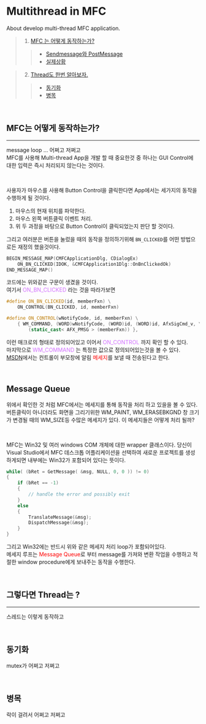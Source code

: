 # Multithread in MFC 
About develop multi-thread MFC application.

>1. [MFC 는 어떻게 동작하는가?](#MFC는-어떻게-동작하는가?)   
>>- [Sendmessage와 PostMessage](#MFC는-어떻게-동작하는가?)  
>>- [실제상황](#MFC는-어떻게-동작하는가?)      

>2. [Thread도 한번 알아보자.](#MFC는-어떻게-동작하는가?)   
>>- [동기화](#MFC는-어떻게-동작하는가?)   
>>- [병목](#MFC는-어떻게-동작하는가?)

</br>

## MFC는 어떻게 동작하는가?
***
message loop ... 어쩌고 저쩌고   
MFC를 사용해 Multi-thread App을 개발 할 때 중요한것 중 하나는 GUI Control에 대한 입력은 즉시 처리되지 않는다는 것이다.   

</br>

사용자가 마우스를 사용해 Button Control을 클릭한다면 App에서는 세가지의 동작을 수행하게 될 것이다.   
1. 마우스의 현재 위치를 파악한다.   
2. 마우스 왼쪽 버튼클릭 이벤트 처리.   
3. 위 두 과정을 바탕으로 Button Control이 클릭되었는지 판단 할 것이다.</br> 

그리고 여러분은 버튼을 눌렀을 때의 동작을 정의하기위해 `BN_CLICKED`를 어떤 방법으로든 재정의 했을것이다. 
```cpp
BEGIN_MESSAGE_MAP(CMFCApplicationDlg, CDialogEx)
	ON_BN_CLICKED(IDOK, &CMFCApplication1Dlg::OnBnClickedOk)
END_MESSAGE_MAP()
```
코드에는 위와같은 구문이 생겼을 것이다.   
여기서  <span style="color:#D271FF">ON_BN_CLICKED</span> 라는 것을 따라가보면   
```cpp
#define ON_BN_CLICKED(id, memberFxn) \
	ON_CONTROL(BN_CLICKED, id, memberFxn)

#define ON_CONTROL(wNotifyCode, id, memberFxn) \
	{ WM_COMMAND, (WORD)wNotifyCode, (WORD)id, (WORD)id, AfxSigCmd_v, \
		(static_cast< AFX_PMSG > (memberFxn)) },
```
이런 매크로의 형태로 정의되어있고 이어서 <span style="color:#D271FF">ON_CONTROL</span> 까지 확인 할 수 있다.   
마지막으로 <span style="color:#D271FF">WM_COMMAND</span> 는 특정한 값으로 정의되어있는것을 볼 수 있다.    
[MSDN](https://docs.microsoft.com/en-us/windows/win32/menurc/wm-command)에서는 컨트롤이 부모창에 알림 <span style="color:red">메세지</span>를 보낼 때 전송된다고 한다. 


</br>

## Message Queue
위에서 확인한 것 처럼 MFC에서는 메세지를 통해 동작을 처리 하고 있을을 볼 수 있다.   
버튼클릭이 아니더라도 화면을 그리기위한 WM_PAINT, WM_ERASEBKGND 창 크기가 변경될 때의 WM_SIZE등 수많은 메세지가 있다. 이 메세지들은 어떻게 처리 될까?

</br>

MFC는 Win32 및 여러 windows COM 개체에 대한 wrapper 클래스이다. 당신이 Visual Studio에서 MFC 데스크톱 어플리케이션을 선택하여 새로운 프로젝트를 생성 하게되면 내부에는 Win32가 포함되어 있다는 뜻이다. 
```cpp
while( (bRet = GetMessage( &msg, NULL, 0, 0 )) != 0)
{ 
    if (bRet == -1)
    {
        // handle the error and possibly exit
    }
    else
    {
        TranslateMessage(&msg); 
        DispatchMessage(&msg); 
    }
}
```   
그리고 Win32에는 반드시 위와 같은 메세지 처리 loop가 포함되어있다.   
메세지 루프는 <span style="color:red">Message Queue</span>로 부터 message를 가져와 변환 작업을 수행하고 적절한 window procedure에게 보내주는 동작을 수행한다.


</br>


## 그렇다면 Thread는 ?
***
스레드는 이렇게 동작하고 

</br>

## 동기화
mutex가 어쩌고 저쩌고

</br>

## 병목
락이 걸려서 어쩌고 저쩌고




